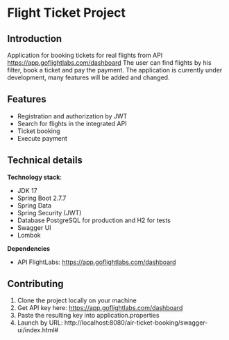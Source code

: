 # Flight Ticket Project

## Introduction

Application for booking tickets for real flights from API https://app.goflightlabs.com/dashboard
The user can find flights by his filter, book a ticket and pay the payment.
The application is currently under development, many features will be added and changed.

## Features

* Registration and authorization by JWT
* Search for flights in the integrated API
* Ticket booking
* Execute payment

## Technical details

**Technology stack**: 

* JDK 17
* Spring Boot 2.7.7
* Spring Data
* Spring Security (JWT)
* Database PostgreSQL for production and H2 for tests
* Swagger UI
* Lombok

**Dependencies**

* API FlightLabs: https://app.goflightlabs.com/dashboard

## Contributing

1. Clone the project locally on your machine
2. Get API key here: https://app.goflightlabs.com/dashboard
3. Paste the resulting key into application.properties
4. Launch by URL: http://localhost:8080/air-ticket-booking/swagger-ui/index.html#
